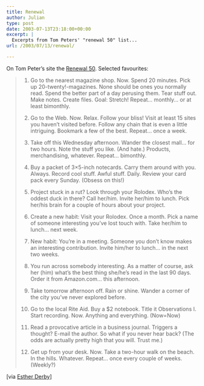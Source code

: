 ```yaml
---
title: Renewal
author: Julian
type: post
date: 2003-07-13T23:18:00+00:00
excerpt: |
  Excerpts from Tom Peters' "renewal 50" list...
url: /2003/07/13/renewal/

---
```

On Tom Peter&#8217;s site the [Renewal 50][1]. Selected favourites:

> 1. Go to the nearest magazine shop. Now. Spend 20 minutes. Pick up 20-twenty!-magazines. None should be ones you normally read. Spend the better part of a day perusing them. Tear stuff out. Make notes. Create files. Goal: Stretch! Repeat&#8230; monthly&#8230; or at least bimonthly.
> 
> 2. Go to the Web. Now. Relax. Follow your bliss! Visit at least 15 sites you haven&#8217;t visited before. Follow any chain that is even a little intriguing. Bookmark a few of the best. Repeat&#8230; once a week.
> 
> 3. Take off this Wednesday afternoon. Wander the closest mall&#8230; for two hours. Note the stuff you like. (And hate.) Products, merchandising, whatever. Repeat&#8230; bimonthly.
> 
> 4. Buy a packet of 3&#215;5-inch notecards. Carry them around with you. Always. Record cool stuff. Awful stuff. Daily. Review your card pack every Sunday. (Obsess on this!)
> 
> 6. Project stuck in a rut? Look through your Rolodex. Who&#8217;s the oddest duck in there? Call her/him. Invite her/him to lunch. Pick her/his brain for a couple of hours about your project.
> 
> 7. Create a new habit: Visit your Rolodex. Once a month. Pick a name of someone interesting you&#8217;ve lost touch with. Take her/him to lunch&#8230; next week.
> 
> 8. New habit: You&#8217;re in a meeting. Someone you don&#8217;t know makes an interesting contribution. Invite him/her to lunch&#8230; in the next two weeks.
> 
> 9. You run across somebody interesting. As a matter of course, ask her (him) what&#8217;s the best thing she/he&#8217;s read in the last 90 days. Order it from Amazon.com&#8230; this afternoon.
> 
> 10. Take tomorrow afternoon off. Rain or shine. Wander a corner of the city you&#8217;ve never explored before.
> 
> 11. Go to the local Rite Aid. Buy a $2 notebook. Title it Observations I. Start recording. Now. Anything and everything. (Now=Now)
> 
> 15. Read a provocative article in a business journal. Triggers a thought? E-mail the author. So what if you never hear back? (The odds are actually pretty high that you will. Trust me.)
> 
> 37. Get up from your desk. Now. Take a two-hour walk on the beach. In the hills. Whatever. Repeat&#8230; once every couple of weeks. (Weekly?) 

[via [Esther Derby][2]]

 [1]: http://www.tompeters.com/toms_world/brand_you.asp#renew
 [2]: http://www.estherderby.com/weblog/blogger.html